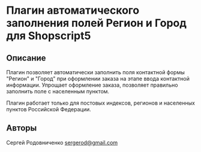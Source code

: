 # Плагин автоматического заполнения полей Регион и Город для Shopscript5

## Описание
Плагин позволяет автоматически заполнить поля контактной формы "Регион" и "Город"
при оформлении заказа на этапе ввода контактной информации. Упрощает оформление
заказа, позволяет правильно заполнить поле с населенным пунктом.

Плагин работает только для постовых индексов, регионов и населенных пунктов
Российской Федерации.

## Авторы
Сергей Родовниченко <sergerod@gmail.com>
